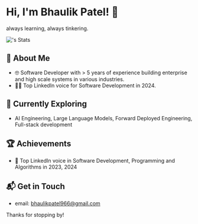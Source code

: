 # Hi, I'm Bhaulik Patel! 👋

always learning, always tinkering.

![<bhaulik>'s Stats](https://github-readme-stats.vercel.app/api?username=bhaulik&theme=vue-dark&show_icons=true&hide_border=true&count_private=true)

## 🚀 About Me

- 🤓 Software Developer with > 5 years of experience building enterprise and high scale systems in various industries.
- 🧑‍💻 Top LinkedIn voice for Software Development in 2024.
  

## 🌱 Currently Exploring

  - AI Engineering, Large Language Models, Forward Deployed Engineering, Full-stack development

 ## 🏆 Achievements

- 🌟 Top LinkedIn voice in Software Development, Programming and Algorithms in 2023, 2024 

## 📬 Get in Touch

- email: bhaulikpatel966@gmail.com

Thanks for stopping by!
